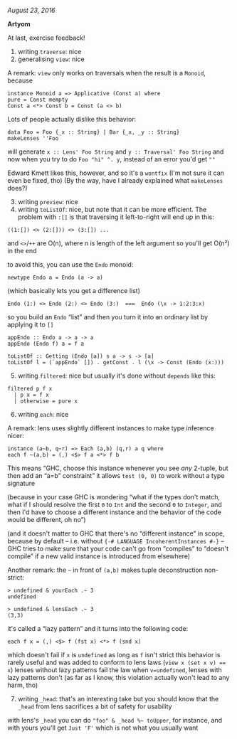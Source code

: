 _August 23, 2016_

**Artyom**

At last, exercise feedback!

1. writing `traverse`: nice
2. generalising `view`: nice

  A remark: `view` only works on traversals when the result is a `Monoid`, because

  ```
  instance Monoid a => Applicative (Const a) where
  pure = Const mempty
  Const a <*> Const b = Const (a <> b)
  ```

  Lots of people actually dislike this behavior:

  ```
  data Foo = Foo {_x :: String} | Bar {_x, _y :: String}
  makeLenses ''Foo
  ```

  will generate `x :: Lens' Foo String` and `y :: Traversal' Foo String`
  and now when you try to do `Foo "hi" ^. y`, instead of an error you'd get `""`

  Edward Kmett likes this, however, and so it's a `wontfix` (I'm not sure it can even be fixed, tho)
  (By the way, have I already explained what `makeLenses` does?)

3. writing `preview`: nice
4. writing `toListOf`: nice, but note that it can be more efficient. The problem with `:[]` is that traversing it left-to-right will end up in this:

  ```
  ((1:[]) <> (2:[])) <> (3:[]) ...
  ```

  and `<>`/`++` are O(n), where n is length of the left argument
  so you'll get O(n²) in the end

  to avoid this, you can use the `Endo` monoid:

  ```
  newtype Endo a = Endo (a -> a)
  ```

  (which basically lets you get a difference list)

  ```
  Endo (1:) <> Endo (2:) <> Endo (3:)  ===  Endo (\x -> 1:2:3:x)
  ```

  so you build an `Endo` “list” and then you turn it into an ordinary list by applying it to `[]`

  ```
  appEndo :: Endo a -> a -> a
  appEndo (Endo f) a = f a

  toListOf :: Getting (Endo [a]) s a -> s -> [a]
  toListOf l = (`appEndo` []) . getConst . l (\x -> Const (Endo (x:)))
  ```

5. writing `filtered`: nice but usually it's done without `depends` like this:

  ```
  filtered p f x
    | p x = f x
    | otherwise = pure x
  ```

6. writing `each`: nice

  A remark: lens uses slightly different instances to make type inference nicer:

  ```
  instance (a~b, q~r) => Each (a,b) (q,r) a q where
  each f ~(a,b) = (,) <$> f a <*> f b
  ```

  This means “GHC, choose this instance whenever you see _any_ 2-tuple, but then add an “a=b” constraint”
  it allows `test (0, 0)` to work without a type signature

  (because in your case GHC is wondering “what if the types don't match, what if I should resolve the first `0` to `Int` and the second `0` to `Integer`, and then I'd have to choose a different instance and the behavior of the code would be different, oh no”)

  (and it doesn't matter to GHC that there's no “different instance” in scope, because by default – i.e. without `{-# LANGUAGE IncoherentInstances #-}` – GHC tries to make sure that your code can't go from “compiles” to “doesn't compile” if a new valid instance is introduced from elsewhere)

  Another remark: the `~` in front of `(a,b)` makes tuple deconstruction non-strict:

  ```
  > undefined & yourEach .~ 3
  undefined

  > undefined & lensEach .~ 3
  (3,3)
  ```

  it's called a “lazy pattern” and it turns into the following code:

  ```
  each f x = (,) <$> f (fst x) <*> f (snd x)
  ```

  which doesn't fail if `x` is `undefined` as long as `f` isn't strict
  this behavior is rarely useful and was added to conform to lens laws (`view x (set x v) == x`)
  lenses without lazy patterns fail the law when `v=undefined`, lenses with lazy patterns don't
  (as far as I know, this violation actually won't lead to any harm, tho)

7. writing `_head`: that's an interesting take but you should know that the `_head` from lens sacrifices a bit of safety for usability

  with lens's `_head` you can do `"foo" & _head %~ toUpper`, for instance, and with yours you'll get `Just 'F'` which is not what you usually want

